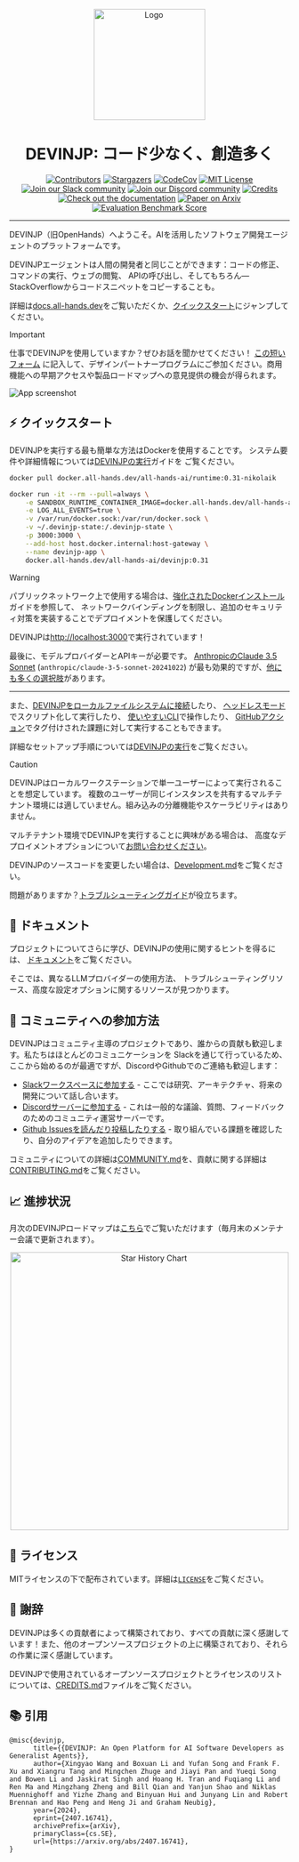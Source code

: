 <a name="readme-top"></a>

<div align="center">
  <img src="./docs/static/img/logo.png" alt="Logo" width="200">
  <h1 align="center">DEVINJP: コード少なく、創造多く</h1>
</div>


<div align="center">
  <a href="https://github.com/All-Hands-AI/OpenHands/graphs/contributors"><img src="https://img.shields.io/github/contributors/All-Hands-AI/OpenHands?style=for-the-badge&color=blue" alt="Contributors"></a>
  <a href="https://github.com/All-Hands-AI/OpenHands/stargazers"><img src="https://img.shields.io/github/stars/All-Hands-AI/OpenHands?style=for-the-badge&color=blue" alt="Stargazers"></a>
  <a href="https://codecov.io/github/All-Hands-AI/OpenHands?branch=main"><img alt="CodeCov" src="https://img.shields.io/codecov/c/github/All-Hands-AI/OpenHands?style=for-the-badge&color=blue"></a>
  <a href="https://github.com/All-Hands-AI/OpenHands/blob/main/LICENSE"><img src="https://img.shields.io/github/license/All-Hands-AI/OpenHands?style=for-the-badge&color=blue" alt="MIT License"></a>
  <br/>
  <a href="https://join.slack.com/t/openhands-ai/shared_invite/zt-2ngejmfw6-9gW4APWOC9XUp1n~SiQ6iw"><img src="https://img.shields.io/badge/Slack-Join%20Us-red?logo=slack&logoColor=white&style=for-the-badge" alt="Join our Slack community"></a>
  <a href="https://discord.gg/ESHStjSjD4"><img src="https://img.shields.io/badge/Discord-Join%20Us-purple?logo=discord&logoColor=white&style=for-the-badge" alt="Join our Discord community"></a>
  <a href="https://github.com/All-Hands-AI/OpenHands/blob/main/CREDITS.md"><img src="https://img.shields.io/badge/Project-Credits-blue?style=for-the-badge&color=FFE165&logo=github&logoColor=white" alt="Credits"></a>
  <br/>
  <a href="https://docs.all-hands.dev/modules/usage/getting-started"><img src="https://img.shields.io/badge/Documentation-000?logo=googledocs&logoColor=FFE165&style=for-the-badge" alt="Check out the documentation"></a>
  <a href="https://arxiv.org/abs/2407.16741"><img src="https://img.shields.io/badge/Paper%20on%20Arxiv-000?logoColor=FFE165&logo=arxiv&style=for-the-badge" alt="Paper on Arxiv"></a>
  <a href="https://huggingface.co/spaces/OpenHands/evaluation"><img src="https://img.shields.io/badge/Benchmark%20score-000?logoColor=FFE165&logo=huggingface&style=for-the-badge" alt="Evaluation Benchmark Score"></a>
  <hr>
</div>

DEVINJP（旧OpenHands）へようこそ。AIを活用したソフトウェア開発エージェントのプラットフォームです。

DEVINJPエージェントは人間の開発者と同じことができます：コードの修正、コマンドの実行、ウェブの閲覧、
APIの呼び出し、そしてもちろん—StackOverflowからコードスニペットをコピーすることも。

詳細は[docs.all-hands.dev](https://docs.all-hands.dev)をご覧いただくか、[クイックスタート](#-quick-start)にジャンプしてください。

> [!IMPORTANT]
> 仕事でDEVINJPを使用していますか？ぜひお話を聞かせてください！
> [この短いフォーム](https://docs.google.com/forms/d/e/1FAIpQLSet3VbGaz8z32gW9Wm-Grl4jpt5WgMXPgJ4EDPVmCETCBpJtQ/viewform)
> に記入して、デザインパートナープログラムにご参加ください。商用機能への早期アクセスや製品ロードマップへの意見提供の機会が得られます。

![App screenshot](./docs/static/img/screenshot.png)

## ⚡ クイックスタート

DEVINJPを実行する最も簡単な方法はDockerを使用することです。
システム要件や詳細情報については[DEVINJPの実行](https://docs.all-hands.dev/modules/usage/installation)ガイドを
ご覧ください。

```bash
docker pull docker.all-hands.dev/all-hands-ai/runtime:0.31-nikolaik

docker run -it --rm --pull=always \
    -e SANDBOX_RUNTIME_CONTAINER_IMAGE=docker.all-hands.dev/all-hands-ai/runtime:0.31-nikolaik \
    -e LOG_ALL_EVENTS=true \
    -v /var/run/docker.sock:/var/run/docker.sock \
    -v ~/.devinjp-state:/.devinjp-state \
    -p 3000:3000 \
    --add-host host.docker.internal:host-gateway \
    --name devinjp-app \
    docker.all-hands.dev/all-hands-ai/devinjp:0.31
```

> [!WARNING]
> パブリックネットワーク上で使用する場合は、[強化されたDockerインストール](https://docs.all-hands.dev/modules/usage/runtimes/docker#hardened-docker-installation)ガイドを参照して、
> ネットワークバインディングを制限し、追加のセキュリティ対策を実装することでデプロイメントを保護してください。

DEVINJPは[http://localhost:3000](http://localhost:3000)で実行されています！

最後に、モデルプロバイダーとAPIキーが必要です。
[AnthropicのClaude 3.5 Sonnet](https://www.anthropic.com/api) (`anthropic/claude-3-5-sonnet-20241022`)
が最も効果的ですが、[他にも多くの選択肢](https://docs.all-hands.dev/modules/usage/llms)があります。

---

また、[DEVINJPをローカルファイルシステムに接続](https://docs.all-hands.dev/modules/usage/runtimes/docker#connecting-to-your-filesystem)したり、
[ヘッドレスモード](https://docs.all-hands.dev/modules/usage/how-to/headless-mode)でスクリプト化して実行したり、
[使いやすいCLI](https://docs.all-hands.dev/modules/usage/how-to/cli-mode)で操作したり、
[GitHubアクション](https://docs.all-hands.dev/modules/usage/how-to/github-action)でタグ付けされた課題に対して実行することもできます。

詳細なセットアップ手順については[DEVINJPの実行](https://docs.all-hands.dev/modules/usage/installation)をご覧ください。

> [!CAUTION]
> DEVINJPはローカルワークステーションで単一ユーザーによって実行されることを想定しています。
> 複数のユーザーが同じインスタンスを共有するマルチテナント環境には適していません。組み込みの分離機能やスケーラビリティはありません。
>
> マルチテナント環境でDEVINJPを実行することに興味がある場合は、
> 高度なデプロイメントオプションについて[お問い合わせください](https://docs.google.com/forms/d/e/1FAIpQLSet3VbGaz8z32gW9Wm-Grl4jpt5WgMXPgJ4EDPVmCETCBpJtQ/viewform)。

DEVINJPのソースコードを変更したい場合は、[Development.md](https://github.com/All-Hands-AI/OpenHands/blob/main/Development.md)をご覧ください。

問題がありますか？[トラブルシューティングガイド](https://docs.all-hands.dev/modules/usage/troubleshooting)が役立ちます。

## 📖 ドキュメント

プロジェクトについてさらに学び、DEVINJPの使用に関するヒントを得るには、
[ドキュメント](https://docs.all-hands.dev/modules/usage/getting-started)をご覧ください。

そこでは、異なるLLMプロバイダーの使用方法、
トラブルシューティングリソース、高度な設定オプションに関するリソースが見つかります。

## 🤝 コミュニティへの参加方法

DEVINJPはコミュニティ主導のプロジェクトであり、誰からの貢献も歓迎します。私たちはほとんどのコミュニケーションを
Slackを通じて行っているため、ここから始めるのが最適ですが、DiscordやGithubでのご連絡も歓迎します：

- [Slackワークスペースに参加する](https://join.slack.com/t/openhands-ai/shared_invite/zt-2ngejmfw6-9gW4APWOC9XUp1n~SiQ6iw) - ここでは研究、アーキテクチャ、将来の開発について話し合います。
- [Discordサーバーに参加する](https://discord.gg/ESHStjSjD4) - これは一般的な議論、質問、フィードバックのためのコミュニティ運営サーバーです。
- [Github Issuesを読んだり投稿したりする](https://github.com/All-Hands-AI/OpenHands/issues) - 取り組んでいる課題を確認したり、自分のアイデアを追加したりできます。

コミュニティについての詳細は[COMMUNITY.md](./COMMUNITY.md)を、貢献に関する詳細は[CONTRIBUTING.md](./CONTRIBUTING.md)をご覧ください。

## 📈 進捗状況

月次のDEVINJPロードマップは[こちら](https://github.com/orgs/All-Hands-AI/projects/1)でご覧いただけます（毎月末のメンテナー会議で更新されます）。

<p align="center">
  <a href="https://star-history.com/#All-Hands-AI/OpenHands&Date">
    <img src="https://api.star-history.com/svg?repos=All-Hands-AI/OpenHands&type=Date" width="500" alt="Star History Chart">
  </a>
</p>

## 📜 ライセンス

MITライセンスの下で配布されています。詳細は[`LICENSE`](./LICENSE)をご覧ください。

## 🙏 謝辞

DEVINJPは多くの貢献者によって構築されており、すべての貢献に深く感謝しています！また、他のオープンソースプロジェクトの上に構築されており、それらの作業に深く感謝しています。

DEVINJPで使用されているオープンソースプロジェクトとライセンスのリストについては、[CREDITS.md](./CREDITS.md)ファイルをご覧ください。

## 📚 引用

```
@misc{devinjp,
      title={{DEVINJP: An Open Platform for AI Software Developers as Generalist Agents}},
      author={Xingyao Wang and Boxuan Li and Yufan Song and Frank F. Xu and Xiangru Tang and Mingchen Zhuge and Jiayi Pan and Yueqi Song and Bowen Li and Jaskirat Singh and Hoang H. Tran and Fuqiang Li and Ren Ma and Mingzhang Zheng and Bill Qian and Yanjun Shao and Niklas Muennighoff and Yizhe Zhang and Binyuan Hui and Junyang Lin and Robert Brennan and Hao Peng and Heng Ji and Graham Neubig},
      year={2024},
      eprint={2407.16741},
      archivePrefix={arXiv},
      primaryClass={cs.SE},
      url={https://arxiv.org/abs/2407.16741},
}
```

